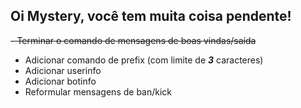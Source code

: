 ## Oi Mystery, você tem muita coisa pendente!

~~- Terminar o comando de mensagens de boas vindas/saída~~
- Adicionar comando de prefix (com limite de **_3_** caracteres)
- Adicionar userinfo
- Adicionar botinfo
- Reformular mensagens de ban/kick
